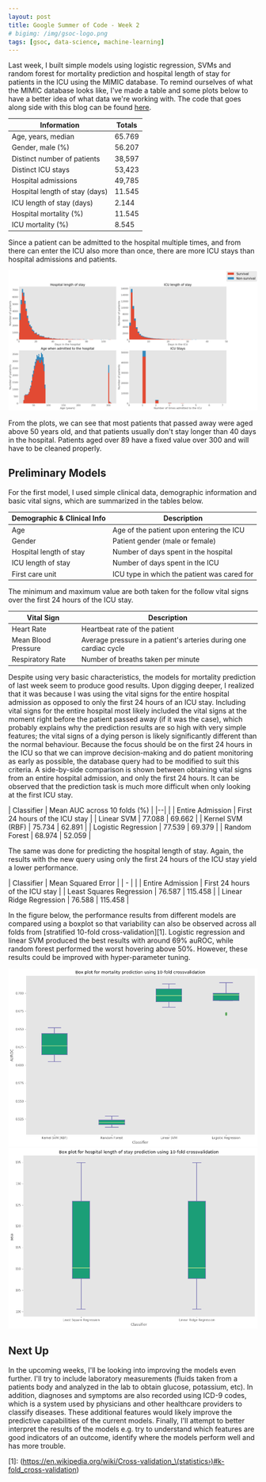 ```yaml
---
layout: post
title: Google Summer of Code - Week 2
# bigimg: /img/gsoc-logo.png
tags: [gsoc, data-science, machine-learning]
---
```


Last week, I built simple models using logistic regression, SVMs and random forest for mortality prediction and hospital length of stay for patients in the ICU using the MIMIC database. To remind ourselves of what the MIMIC database looks like, I've made a table and some plots below to have a better idea of what data we're working with. The code that goes along side with this blog can be found [here](https://github.com/olinguyen/gsoc2017-shogun-dataproject).

| Information                    | Totals |
|--------------------------------|-------------|
| Age, years, median             | 65.769      |
| Gender, male (%)               | 56.207      |
| Distinct number of patients    | 38,597      |
| Distinct ICU stays             | 53,423      |
| Hospital admissions            | 49,785      |
| Hospital length of stay (days) | 11.545      |
| ICU length of stay (days)      | 2.144       |
| Hospital mortality (%)         | 11.545      |
| ICU mortality (%)              | 8.545       |

Since a patient can be admitted to the hospital multiple times, and from there can enter the ICU also more than once, there are more ICU stays than hospital admissions and patients.

![](/img/week2/hist-mimic.png "Histograms for MIMIC")

From the plots, we can see that most patients that passed away were aged above 50 years old, and that patients usually don't stay longer than 40 days in the hospital. Patients aged over 89 have a fixed value over 300 and will have to be cleaned properly.  

## Preliminary Models

For the first model, I used simple clinical data, demographic information and basic vital signs, which are summarized in the tables below.

| Demographic & Clinical Info             | Description |
|-------------------------|---------------------------------------------|
| Age                     | Age of the patient upon entering the ICU    |
| Gender                  | Patient gender (male or female)             |
| Hospital length of stay | Number of days spent in the hospital        |
| ICU length of stay      | Number of days spent in the ICU             |
| First care unit         | ICU type in which the patient was cared for |

The minimum and maximum value are both taken for the follow vital signs over the first 24 hours of the ICU stay.

| Vital Sign               | Description |
|--------------------------|-------------|
| Heart Rate               | Heartbeat rate of the patient |
| Mean Blood Pressure      | Average pressure in a patient's arteries during one cardiac cycle       |
| Respiratory Rate         | Number of breaths taken per minute       |

Despite using very basic characteristics, the models for mortality prediction of last week seem to produce good results. Upon digging deeper, I realized that it was because I was using the vital signs for the entire hospital admission as opposed to only the first 24 hours of an ICU stay. Including vital signs for the entire hospital most likely included the vital signs at the moment right before the patient passed away (if it was the case), which probably explains why the prediction results are so high with very simple features; the vital signs of a dying person is likely significantly different than the normal behaviour. Because the focus should be on the first 24 hours in the ICU so that we can improve decision-making and do patient monitoring as early as possible, the database query had to be modified to suit this criteria. A side-by-side comparison is shown between obtaining vital signs from an entire hospital admission, and only the first 24 hours. It can be observed that the prediction task is much more difficult when only looking at the first ICU stay.

| Classifier | Mean AUC across 10 folds (%)  |
|--|
|                     | Entire Admission | First 24 hours of the ICU stay |
| Linear SVM          | 77.088       |   69.662 |
| Kernel SVM (RBF)    | 75.734       |   62.891 |
| Logistic Regression | 77.539       |   69.379 |
| Random Forest       | 68.974       |   52.059 |

The same was done for predicting the hospital length of stay. Again, the results with the new query using only the first 24 hours of the ICU stay yield a lower performance.

| Classifier | Mean Squared Error |
| - |
| | Entire Admission | First 24 hours of the ICU stay |
| Least Squares Regression | 76.587   |  115.458 |
| Linear Ridge Regression  | 76.588   |  115.458 |

In the figure below, the performance results from different models are compared using a boxplot so that variability can also be observed across all folds from [stratified 10-fold cross-validation][1]. Logistic regression and linear SVM produced the best results with around 69% auROC, while random forest performed the worst hovering above 50%. However, these results could be improved with hyper-parameter tuning.

![](/img/week2/boxplot-mp-new.png "Mortality Prediction Box plot")
![](/img/week2/boxplot-los-new.png "Hospital Length of Stay Box plot")

## Next Up

In the upcoming weeks, I'll be looking into improving the models even further. I'll try to include laboratory measurements (fluids taken from a patients body and analyzed in the lab to obtain glucose, potassium, etc). In addition, diagnoses and symptoms are also recorded using ICD-9 codes, which is a system used by physicians and other healthcare providers to classify diseases. These additional features would likely improve the predictive capabilities of the current models. Finally, I'll attempt to better interpret the results of the models e.g. try to understand which features are good indicators of an outcome, identify where the models perform well and has more trouble.

[1]: (https://en.wikipedia.org/wiki/Cross-validation_\(statistics›)#k-fold_cross-validation)
